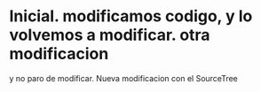 # Inicial. modificamos codigo, y lo volvemos a modificar. otra modificacion
y no paro de modificar. Nueva modificacion con el SourceTree
